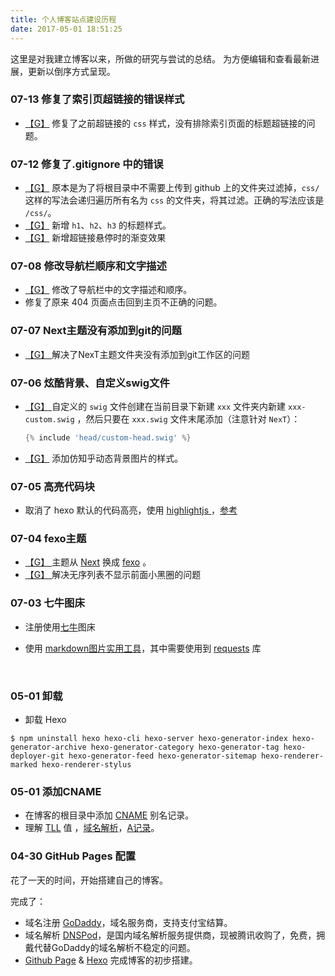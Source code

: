 ```yaml
---
title: 个人博客站点建设历程
date: 2017-05-01 18:51:25
---
```




这里是对我建立博客以来，所做的研究与尝试的总结。
为方便编辑和查看最新进展，更新以倒序方式呈现。



### 07-13 修复了索引页超链接的错误样式

- [【G】](https://github.com/SmartNJ/SimpleLifee.github.io/commit/283f89c6e3d019e4309369499a2b599fe598f485) 修复了之前超链接的 `css` 样式，没有排除索引页面的标题超链接的问题。



### 07-12 修复了.gitignore 中的错误

- [【G】](https://github.com/SmartNJ/SimpleLifee.github.io/commit/1a3c1af3dcce543aa5781c33caa1dc5c06348bd9) 原本是为了将根目录中不需要上传到 github 上的文件夹过滤掉，`css/` 这样的写法会递归遍历所有名为 `css` 的文件夹，将其过滤。正确的写法应该是 `/css/`。
- [【G】](https://github.com/SmartNJ/SimpleLifee.github.io/commit/e55ec39cdbd2adb97fff3a5472c4ccdb03bea48e) 新增 `h1`、`h2`、`h3` 的标题样式。
- [【G】](https://github.com/SmartNJ/SimpleLifee.github.io/commit/9feb9ecddcba53b71042ad37add08788007dc014) 新增超链接悬停时的渐变效果



### 07-08 修改导航栏顺序和文字描述

- [【G】](https://github.com/SmartNJ/SimpleLifee.github.io/commit/b1e5bf26917fa295cd3059a3fca9722f046fabc8)  修改了导航栏中的文字描述和顺序。
- 修复了原来 404 页面点击回到主页不正确的问题。

### 07-07 Next主题没有添加到git的问题

- [【G】 ](https://github.com/SmartNJ/SimpleLifee.github.io/commit/b423e50868ab5dbdee9c8b94b2907d35ab7d1183)解决了NexT主题文件夹没有添加到git工作区的问题



### 07-06 炫酷背景、自定义swig文件

- [【G】 ]()自定义的 `swig` 文件创建在当前目录下新建 `xxx` 文件夹内新建 `xxx-custom.swig` ，然后只要在 `xxx.swig` 文件末尾添加（注意针对 `NexT`）：

  ```groovy
  {% include 'head/custom-head.swig' %}
  ```

- [【G】](https://github.com/SmartNJ/SimpleLifee.github.io/commit/c446fce62056207a8d24f2c23576dcd408cc0e7f) 添加仿知乎动态背景图片的样式。



### 07-05 高亮代码块

- 取消了 hexo 默认的代码高亮，使用 [highlightjs ](https://highlightjs.org/)，[参考](http://www.ieclipse.cn/2016/07/18/Web/Hexo-dev-highlight/)

### 07-04 fexo主题

- [【G】 ](https://github.com/SmartNJ/SimpleLifee.github.io/commit/044b788feb67b30170278375d1356de9e6c6d95d)主题从 [Next](http://theme-next.iissnan.com/) 换成 [fexo](https://github.com/forsigner/fexo) 。
- [【G】 ](https://github.com/SmartNJ/SimpleLifee.github.io/commit/f3bcddef8d6d09f320ed1f16712cd13499f2b4cf)解决无序列表不显示前面小黑圈的问题

### 07-03 七牛图床

- 注册使用[七牛](https://portal.qiniu.com)图床

- 使用 [markdown图片实用工具](https://github.com/tiann/markdown-img-upload)，其中需要使用到 [requests](http://www.python-requests.org/en/master/user/install/#install) 库

  ​

### 05-01 卸载

- 卸载 Hexo 

```shell
$ npm uninstall hexo hexo-cli hexo-server hexo-generator-index hexo-generator-archive hexo-generator-category hexo-generator-tag hexo-deployer-git hexo-generator-feed hexo-generator-sitemap hexo-renderer-marked hexo-renderer-stylus 
```



### 05-01 添加CNAME

- 在博客的根目录中添加 [CNAME](http://baike.baidu.com/item/CNAME%E8%AE%B0%E5%BD%95) 别名记录。
- 理解 [TLL](http://baike.baidu.com/item/TTL/130248) 值 ，[域名解析](http://baike.baidu.com/item/%E5%9F%9F%E5%90%8D%E8%A7%A3%E6%9E%90)，[A记录](http://baike.baidu.com/item/A%E8%AE%B0%E5%BD%95)。



### 04-30 GitHub Pages 配置

花了一天的时间，开始搭建自己的博客。

完成了：

- 域名注册 [GoDaddy](https://sg.godaddy.com/)，域名服务商，支持支付宝结算。
- 域名解析 [DNSPod](https://www.dnspod.cn/)，是国内域名解析服务提供商，现被腾讯收购了，免费，拥戴代替GoDaddy的域名解析不稳定的问题。
- [Github Page](https://pages.github.com/) & [Hexo](https://hexo.io/zh-cn/index.html) 完成博客的初步搭建。



